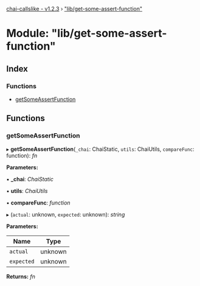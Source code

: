 [chai-callslike - v1.2.3](../README.md) › ["lib/get-some-assert-function"](_lib_get_some_assert_function_.md)

# Module: "lib/get-some-assert-function"

## Index

### Functions

* [getSomeAssertFunction](_lib_get_some_assert_function_.md#getsomeassertfunction)

## Functions

###  getSomeAssertFunction

▸ **getSomeAssertFunction**(`_chai`: ChaiStatic, `utils`: ChaiUtils, `compareFunc`: function): *fn*

**Parameters:**

▪ **_chai**: *ChaiStatic*

▪ **utils**: *ChaiUtils*

▪ **compareFunc**: *function*

▸ (`actual`: unknown, `expected`: unknown): *string*

**Parameters:**

Name | Type |
------ | ------ |
`actual` | unknown |
`expected` | unknown |

**Returns:** *fn*
